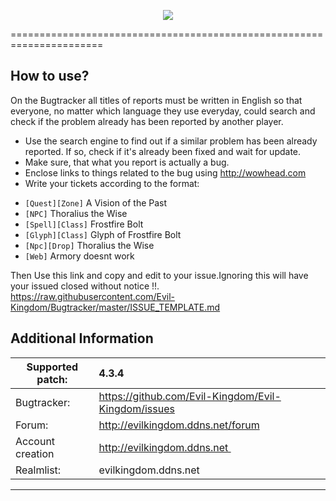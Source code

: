 <p align="center"><img src="http://i.imgur.com/MZiA84B.png" /></p>
======================================================================

How to use?
-------------------------
On the Bugtracker all titles of reports must be written in English so that everyone, no matter which language they use everyday, could search and check if the problem already has been reported by another player. 

 - Use the search engine to find out if a similar problem has been already reported. If so, check if it's already been fixed and wait for update.
 - Make sure, that what you report is actually a bug.
 - Enclose links to things related to the bug using http://wowhead.com 
 - Write your tickets according to the format:<br>
  * `[Quest][Zone]` A Vision of the Past<br>
  * `[NPC]` Thoralius the Wise<br>
  * `[Spell][Class]` Frostfire Bolt<br>
  * `[Glyph][Class]` Glyph of Frostfire Bolt<br>
  * `[Npc][Drop]` Thoralius the Wise<br>
  * `[Web]` Armory doesnt work

Then Use this link and copy and edit to your issue.Ignoring this will have your issued closed without notice !!.
https://raw.githubusercontent.com/Evil-Kingdom/Bugtracker/master/ISSUE_TEMPLATE.md


Additional Information
-------------------------
| Supported patch:  | 4.3.4                                                |
|-------------------|:------------------------------------------------------|
| Bugtracker:       | https://github.com/Evil-Kingdom/Evil-Kingdom/issues   |
| Forum:            | http://evilkingdom.ddns.net/forum                     |
| Account creation  | http://evilkingdom.ddns.net                  |
| Realmlist:        | evilkingdom.ddns.net                                  |
-------------------------


